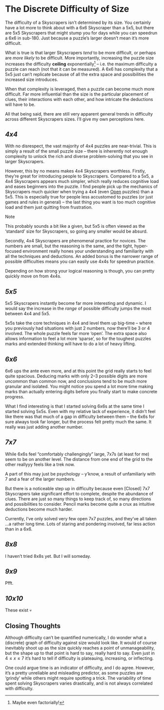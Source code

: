 # The Discrete Difficulty of Size
<!-- #SQUARK live!
| dest = thoughts/size
| index = thoughts
| date = 2025 June 7
-->

The difficulty of a Skyscrapers isn’t determined by its size. You certainly have a lot more to think about with a 6x6 Skyscraper than a 5x5, but there are 5x5 Skyscrapers that might stump you for days while you can speedrun a 6x6 in sub-180. Just because a puzzle’s larger doesn’t mean it’s more difficult.

What is true is that larger Skyscrapers *tend* to be more difficult, or perhaps are *more likely* to be difficult. More importantly, increasing the puzzle size increases the difficulty **ceiling** exponentially[^exp] – i.e. the maximum difficulty a puzzle can reach (not that it can be measured). A 6x6 has complexity that a 5x5 just can’t replicate because of all the extra space and possibilities the increased size introduces.

[^exp]: Maybe even factorially!

When that complexity is leveraged, then a puzzle can become much more difficult. Far more influential than the size is the particular placement of clues, their interactions with each other, and how intricate the deductions will have to be.

All that being said, there are still very apparent general trends in difficulty across different Skyscrapers sizes. I’ll give my own perceptions here.


## *4x4*

With no disrespect, the vast majority of 4x4 puzzles are near-trivial. This is simply a result of the small puzzle size – there is inherently not enough complexity to unlock the rich and diverse problem-solving that you see in larger Skyscrapers.

However, this by no means makes 4x4 Skyscrapers worthless. Firstly, they’re great for introducing people to Skyscrapers. Compared to a 5x5, a 4x4 Skyscrapers appears much simpler, which really reduces cognitive load and eases beginners into the puzzle. I find people pick up the mechanics of Skyscrapers much quicker when trying a 4x4 (even [Open](../jargon.md) puzzles) than a 5x5. This is especially true for people less accustomed to puzzles (or just games and rules in general) – the last thing you want is too much cognitive load and them just quitting from frustration.

> [!Note]
> This probably sounds a bit like a given, but 5x5 is often viewed as the ‘standard’ size for Skyscrapers, so going any smaller would be absurd.

Secondly, 4x4 Skyscrapers are phenomenal practice for novices. The numbers are small, but the reasoning is the same, and the tight, hyper-focused environment really hones your understanding and familiarity with all the techniques and deductions. An added bonus is the narrower range of possible difficulties means you can easily use 4x4s for speedrun practice.

Depending on how strong your logical reasoning is though, you can pretty quickly move on from 4x4s.


## *5x5*

5x5 Skyscrapers instantly become far more interesting and dynamic. I would say the increase in the *range* of possible difficulty jumps the most between 4x4 and 5x5.

5x5s take the core techniques in 4x4 and level them up big-time – where you previously had situations with just 2 numbers, now there’ll be 3 or 4 involved. The whole puzzle feels far more ‘open’. The extra space also allows information to feel a lot more ‘sparse’, so for the toughest puzzles marks and extended thinking will have to do a lot of heavy lifting.


## *6x6*

6x6 ups the ante even more, and at this point the grid really starts to feel quite spacious. Deducing marks with only 2–3 possible digits are more uncommon than common now, and conclusions tend to be much more granular and isolated. You might notice you spend a lot more time making marks than actually entering digits before you finally start to make concrete progress.

What I find interesting is that I started solving 6x6s at the same time I started solving 5x5s. Even with my relative lack of experience, it didn’t feel like there was that much of a gap in difficulty between them – the 6x6s for sure always took far longer, but the process felt pretty much the same. It really was just adding another number.


## *7x7*

While 6x6s feel “comfortably challengingly” large, 7x7s (at least for me) seem to be on another level. The distance from one end of the grid to the other reallyyy feels like a trek now.

A part of this may just be psychology – y’know, a result of unfamiliariy with $7$ and a fear of the larger numbers.

But there is a noticeable step up in difficulty because even [Closed] 7x7 Skyscrapers take significant effort to complete, despite the abundance of clues. There are just so many things to keep track of, so many directions and possibilities to consider. Pencil marks become quite a crux as intuitive deductions become much harder.

Currently, I’ve only solved very few open 7x7 puzzles, and they’ve all taken ...a rather long time. Lots of staring and pondering involved, far less action than in a 6x6.


## *8x8*

I haven’t tried 8x8s yet. But I will someday.


## *9x9*

Pfft.


## *10x10*

These exist 💀


## Closing Thoughts

Although difficulty can’t be quantified numerically, I do wonder what a (discrete) graph of difficulty against size would look like. It would of course inevitably shoot up as the size quickly reaches a point of unmanageability, but the shape up to that point is hard to say, really hard to say. Even just in $4 \leq x \leq 7$ it’s hard to tell if difficulty is plateauing, increasing, or inflecting.

One could argue time is an indicator of difficulty, and I do agree. However, it’s a pretty unreliable and misleading predictor, as some puzzles are ‘grindy’ while others might require spotting a trick. The variability of time spent solving Skyscrapers varies drastically, and is not always correlated with difficulty.
